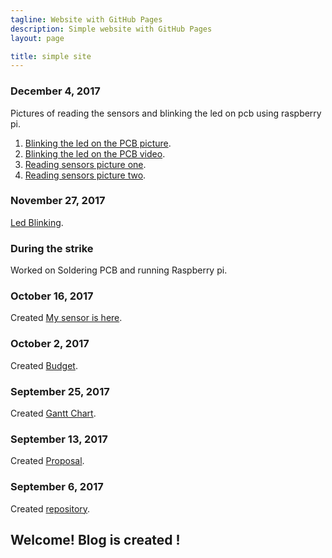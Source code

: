 ```yaml
---
tagline: Website with GitHub Pages
description: Simple website with GitHub Pages
layout: page

title: simple site
---
```


### December 4, 2017

Pictures of reading the sensors and blinking the led on pcb using raspberry pi.

1. [Blinking the led on the PCB picture](https://github.com/n01033547/Bluetooth/blob/master/redingSensor.JPG).
2. [Blinking the led on the PCB video](https://github.com/n01033547/Bluetooth/blob/master/Raspberrywith%20PCBled.MOV).
3. [Reading sensors picture one](https://github.com/n01033547/Bluetooth/blob/master/readingSensor1.JPG).
4. [Reading sensors picture two](https://github.com/n01033547/Bluetooth/blob/master/readingSensor2.JPG).

### November 27, 2017

[Led Blinking](https://github.com/n01033547/Bluetooth/blob/master/LedBlinking.JPG).

### During the strike

Worked on Soldering PCB and running Raspberry pi.

### October 16, 2017

Created [My sensor is here](https://github.com/n01033547/Bluetooth/blob/master/QrCodesensor.JPG).

### October 2, 2017

Created [Budget](https://github.com/n01033547/Bluetooth/blob/master/Budget.xlsx).

### September 25, 2017

Created [Gantt Chart](https://github.com/n01033547/Bluetooth/blob/master/SushantGanttProject.mpp).  

### September 13, 2017

Created [Proposal](https://github.com/six0four/StudentSenseHat/blob/master/documentation/ProposalContentStudentNameRev02.pdf).

### September 6, 2017

Created [repository](https://github.com/n01033547/Bluetooth.git).

Welcome!  Blog is created !
-------------
